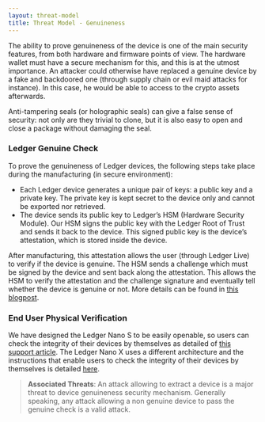 ```yaml
---
layout: threat-model
title: Threat Model - Genuineness
---
```


The ability to prove genuineness of the device is one of the main security features, from both hardware and firmware points of view. The hardware wallet must have a secure mechanism for this, and this is at the utmost importance. An attacker could otherwise have replaced a genuine device by a fake and backdoored one (through supply chain or evil maid attacks for instance). In this case, he would be able to access to the crypto assets afterwards.

Anti-tampering seals (or holographic seals) can give a false sense of security: not only are they trivial to clone, but it is also easy to open and close a package without damaging the seal.

### Ledger Genuine Check

To prove the genuineness of Ledger devices, the following steps take place during the manufacturing (in secure environment):
- Each Ledger device generates a unique pair of keys: a public key and a private key. The private key is kept secret to the device only and cannot be exported nor retrieved.
- The device sends its public key to Ledger’s HSM (Hardware Security Module). Our HSM signs the public key with the Ledger Root of Trust and sends it back to the device. This signed public key is the device’s attestation, which is stored inside the device.

After manufacturing, this attestation allows the user (through Ledger Live) to verify if the device is genuine. The HSM sends a challenge which must be signed by the device and sent back along the attestation. This allows the HSM to verify the attestation and the challenge signature and eventually tell whether the device is genuine or not. More details can be found in [this blogpost](https://www.ledger.com/a-closer-look-into-ledger-security-the-root-of-trust/).

### End User Physical Verification

We have designed the Ledger Nano S to be easily openable, so users can check the integrity of their devices by themselves as detailed of [this support article](https://support.ledger.com/hc/en-us/articles/4404382029329-Check-hardware-integrity).
The Ledger Nano X uses a different architecture and the instructions that enable users to check the integrity of their devices by themselves is detailed [here](https://support.ledger.com/hc/en-us/articles/4404382029329-Check-hardware-integrity).


> **Associated Threats**: An attack allowing to extract a device is a major threat to device genuineness security mechanism. Generally speaking, any attack allowing a non genuine device to pass the genuine check is a valid attack.
